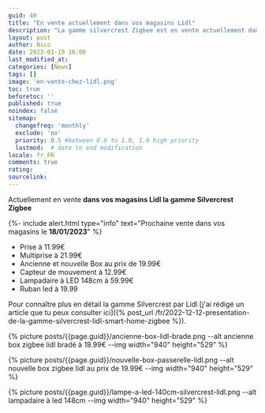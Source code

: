 ```yaml
---
guid: 40
title: "En vente actuellement dans vos magasins Lidl"
description: "La gamme silvercrest Zigbee est en vente actuellement dans vos magasins Lidl"
layout: post
author: Nico
date: 2023-01-19 16:06
last_modified_at: 
categories: [News]
tags: []
image: 'en-vente-chez-lidl.png'
toc: true
beforetoc: ''
published: true
noindex: false
sitemap:
  changefreq: 'monthly'
  exclude: 'no'
  priority: 0.5 #between 0.0 to 1.0, 1.0 high priority
  lastmod:  # date to end modification
locale: fr_FR
comments: true
rating:  
sourcelink:
---
```


Actuellement en vente **dans vos magasins Lidl la gamme Silvercrest Zigbee**

{%- include alert.html type="info" text="Prochaine vente dans vos magasins le <b>18/01/2023</b>" %}

- Prise à 11.99€ 
- Multiprise à 21.99€
- Ancienne et nouvelle Box au prix de 19.99€
- Capteur de mouvement à 12.99€ 
- Lampadaire à LED 148cm à 59.99€
- Ruban led à 19.99

Pour connaître plus en détail la gamme Silvercrest par Lidl [j'ai rédigé un article que tu peux consulter ici]({% post_url /fr/2022-12-12-presentation-de-la-gamme-silvercrest-lidl-smart-home-zigbee %}).

{% picture posts/{{page.guid}}/ancienne-box-lidl-brade.png --alt ancienne box zigbee lidl bradé à 19.99€ --img width="940" height="529" %}

{% picture posts/{{page.guid}}/nouvelle-box-passerelle-lidl.png --alt nouvelle box zigbee lidl au prix de 19.99€ --img width="940" height="529" %}

{% picture posts/{{page.guid}}/lampe-a-led-140cm-silvercrest-lidl.png --alt lampadaire à led 148cm --img width="940" height="529" %}




